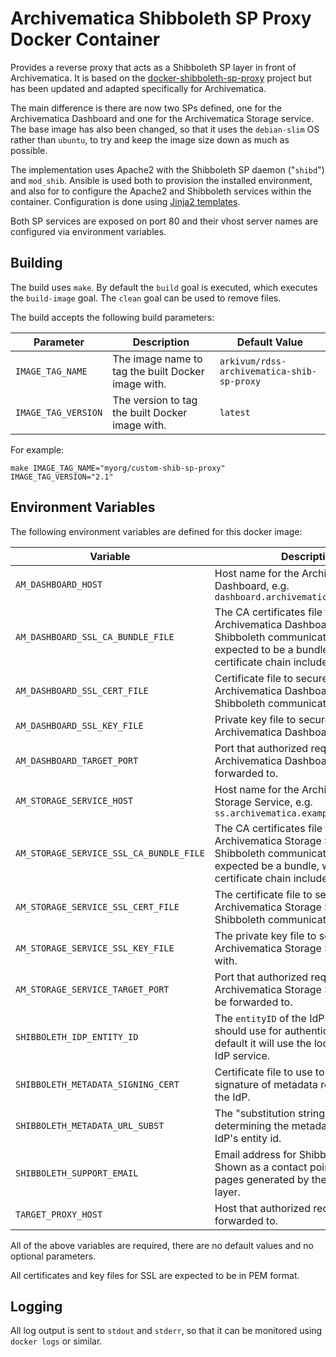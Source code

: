 Archivematica Shibboleth SP Proxy Docker Container
===============================================

Provides a reverse proxy that acts as a Shibboleth SP layer in front of Archivematica. It is based on the [docker-shibboleth-sp-proxy](https://github.com/leanix/docker-shibboleth-sp-proxy) project but has been updated and adapted specifically for Archivematica.

The main difference is there are now two SPs defined, one for the Archivematica Dashboard and one for the Archivematica Storage service. The base image has also been changed, so that it uses the `debian-slim` OS rather than `ubuntu`, to try and keep the image size down as much as possible.

The implementation uses Apache2 with the Shibboleth SP daemon ("`shibd`") and `mod_shib`. Ansible is used both to provision the installed environment, and also for to configure the Apache2 and Shibboleth services within the container. Configuration is done using [Jinja2 templates](http://jinja.pocoo.org/docs/2.10/templates/).

Both SP services are exposed on port 80 and their vhost server names are configured via environment variables.

Building
---------

The build uses `make`. By default the `build` goal is executed, which executes the `build-image` goal. The `clean` goal can be used to remove files.

The build accepts the following build parameters:

| Parameter | Description | Default Value |
|---|---|---|
| `IMAGE_TAG_NAME` | The image name to tag the built Docker image with. | `arkivum/rdss-archivematica-shib-sp-proxy` |
| `IMAGE_TAG_VERSION` | The version to tag the built Docker image with. | `latest` |

For example:

	make IMAGE_TAG_NAME="myorg/custom-shib-sp-proxy" IMAGE_TAG_VERSION="2.1"

Environment Variables
-----------------------

The following environment variables are defined for this docker image:

| Variable | Description |
|---|---|
| `AM_DASHBOARD_HOST` | Host name for the Archivematica Dashboard, e.g. `dashboard.archivematica.example.ac.uk` |
| `AM_DASHBOARD_SSL_CA_BUNDLE_FILE` | The CA certificates file to secure the Archivematica Dashboard with for Shibboleth communications. This is expected to be a bundle, with the whole certificate chain included. |
| `AM_DASHBOARD_SSL_CERT_FILE` | Certificate file to secure the Archivematica Dashboard with for Shibboleth communications. |
| `AM_DASHBOARD_SSL_KEY_FILE` | Private key file to secure the Archivematica Dashboard service with. |
| `AM_DASHBOARD_TARGET_PORT` | Port that authorized requests for the Archivematica Dashboard should be forwarded to. |
| `AM_STORAGE_SERVICE_HOST` | Host name for the Archivematica Storage Service, e.g. `ss.archivematica.example.ac.uk` |
| `AM_STORAGE_SERVICE_SSL_CA_BUNDLE_FILE` |  The CA certificates file to secure the Archivematica Storage Service with for Shibboleth communications. This is expected be a bundle, with the whole certificate chain included. |
| `AM_STORAGE_SERVICE_SSL_CERT_FILE` | The certificate file to secure the Archivematica Storage Service with for Shibboleth communications. |
| `AM_STORAGE_SERVICE_SSL_KEY_FILE` | The private key file to secure the Archivematica Storage Service service with. |
| `AM_STORAGE_SERVICE_TARGET_PORT` | Port that authorized requests for the Archivematica Storage Service should be forwarded to. |
| `SHIBBOLETH_IDP_ENTITY_ID` | The `entityID` of the IdP that the SP should use for authentication. By default it will use the local Shibboleth IdP service. |
| `SHIBBOLETH_METADATA_SIGNING_CERT` | Certificate file to use to verify the signature of metadata responses from the IdP. |
| `SHIBBOLETH_METADATA_URL_SUBST` | The "substitution string" to use when determining the metadata URL for the IdP's entity id. |
| `SHIBBOLETH_SUPPORT_EMAIL` | Email address for Shibboleth support. Shown as a contact point on error pages generated by the Shibboleth SP layer. |
| `TARGET_PROXY_HOST` | Host that authorized requests should be forwarded to. |

All of the above variables are required, there are no default values and no optional parameters.

All certificates and key files for SSL are expected to be in PEM format.


Logging
--------

All log output is sent to `stdout` and `stderr`, so that it can be monitored using `docker logs` or similar.
